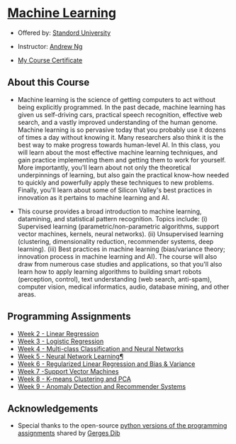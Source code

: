 # [Machine Learning](https://www.coursera.org/learn/machine-learning) 

  - Offered by: [Standord University](http://cs229.stanford.edu/)

  - Instructor: [Andrew Ng](http://www.andrewng.org/)

  - [My Course Certificate](https://www.coursera.org/account/accomplishments/records/SFYW93JX52Y2)

## About this Course

  - Machine learning is the science of getting computers to act without being explicitly programmed. In the past decade, machine learning has given us self-driving cars, practical speech recognition, effective web search, and a vastly improved understanding of the human genome. Machine learning is so pervasive today that you probably use it dozens of times a day without knowing it. Many researchers also think it is the best way to make progress towards human-level AI. In this class, you will learn about the most effective machine learning techniques, and gain practice implementing them and getting them to work for yourself. More importantly, you'll learn about not only the theoretical underpinnings of learning, but also gain the practical know-how needed to quickly and powerfully apply these techniques to new problems. Finally, you'll learn about some of Silicon Valley's best practices in innovation as it pertains to machine learning and AI.

  - This course provides a broad introduction to machine learning, datamining, and statistical pattern recognition. Topics include: (i) Supervised learning (parametric/non-parametric algorithms, support vector machines, kernels, neural networks). (ii) Unsupervised learning (clustering, dimensionality reduction, recommender systems, deep learning). (iii) Best practices in machine learning (bias/variance theory; innovation process in machine learning and AI). The course will also draw from numerous case studies and applications, so that you'll also learn how to apply learning algorithms to building smart robots (perception, control), text understanding (web search, anti-spam), computer vision, medical informatics, audio, database mining, and other areas.

## Programming Assignments

  - [Week 2 - Linear Regression](https://github.com/ljl96/Coursera-Online-Courses/blob/master/Machine%20Learning/Week%202%20-%20Linear%20Regression/exercise1.ipynb)
  - [Week 3 - Logistic Regression](https://github.com/ljl96/Coursera-Online-Courses/blob/master/Machine%20Learning/Week%203%20-%20Logistic%20Regression/exercise2.ipynb)
  - [Week 4 - Multi-class Classification and Neural Networks](https://github.com/ljl96/Coursera-Online-Courses/blob/master/Machine%20Learning/Week%204%20-%20Multi-class%20Classification%20and%20Neural%20Networks/exercise3.ipynb)
  - [Week 5 - Neural Network Learning¶](https://github.com/ljl96/Coursera-Online-Courses/blob/master/Machine%20Learning/Week%205%20-%20Neural%20Network%20Learning/exercise4.ipynb)
  - [Week 6 - Regularized Linear Regression and Bias & Variance](https://github.com/ljl96/Coursera-Online-Courses/blob/master/Machine%20Learning/Week%206%20-%20Regularized%20Linear%20Regression%20and%20Bias%20%26%20Variance/exercise5.ipynb)
  - [Week 7 -Support Vector Machines](https://github.com/ljl96/Coursera-Online-Courses/blob/master/Machine%20Learning/Week%207%20-Support%20Vector%20Machines/exercise6.ipynb)
  - [Week 8 - K-means Clustering and PCA](https://github.com/ljl96/Coursera-Online-Courses/blob/master/Machine%20Learning/Week%208%20-%20K-means%20Clustering%20and%20PCA/exercise7.ipynb)
  - [Week 9 - Anomaly Detection and Recommender Systems](https://github.com/ljl96/Coursera-Online-Courses/blob/master/Machine%20Learning/Week%209%20-%20Anomaly%20Detection%20and%20Recommender%20Systems/exercise8.ipynb)

## Acknowledgements

  - Special thanks to the open-source [python versions of the programming assignments](https://github.com/dibgerge/ml-coursera-python-assignments) shared by [Gerges Dib](https://github.com/dibgerge)
